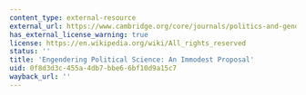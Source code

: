 ```yaml
---
content_type: external-resource
external_url: https://www.cambridge.org/core/journals/politics-and-gender/article/engendering-political-science-an-immodest-proposal/1A1129C844DD439DF3BA38AEFC924429
has_external_license_warning: true
license: https://en.wikipedia.org/wiki/All_rights_reserved
status: ''
title: 'Engendering Political Science: An Immodest Proposal'
uid: 0f8d3d3c-455a-4db7-bbe6-6bf10d9a15c7
wayback_url: ''
---
```

